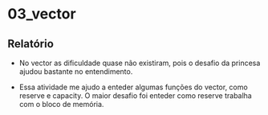 # 03_vector

## Relatório

* No vector as dificuldade quase não existiram, pois o desafio da princesa ajudou bastante no entendimento. 

* Essa atividade me ajudo a enteder algumas funções do vector, como reserve e capacity. O maior desafio foi enteder como reserve trabalha com o bloco de memória.


